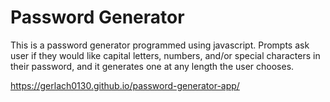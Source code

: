 # Password Generator
This is a password generator programmed using javascript. Prompts ask user if they would like capital letters, numbers, and/or special characters in their password, and it generates one at any length the user chooses.

https://gerlach0130.github.io/password-generator-app/
